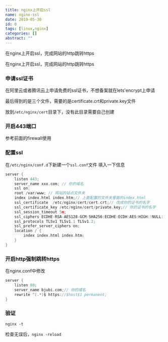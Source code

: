 ```yaml
---
title: nginx上开启ssl
name: nginx-ssl
date: 2019-05-30
id: 0
tags: [linux,nginx]
categories: []
abstract: ""
---
```



在nginx上开启ssl，完成网站的http跳转https


<!--more-->


在nginx上开启ssl，完成网站的http跳转https

<!--more-->

### 申请ssl证书

在阿里云或者腾讯云上申请免费的ssl证书，不想备案就在lets'encrypt上申请

最后得到的是三个文件，需要的是certificate.crt和private.key文件

放到`/etc/nginx/cert`目录下，没有此目录需要自己创建

### 开启443端口

参考前面的firewall使用

### 配置ssl

在`/etc/nginx/conf.d`下新建一个`ssl.conf`文件
填入一下信息

```c
server {
    listen 443;
    server_name xxx.com; // 你的域名
    ssl on;
    root /var/www; // 网站的站点文件夹
    index index.html index.htm;// 上面配置的文件夹里面的index.html
    ssl_certificate  /etc/nginx/cert/cert.crt;// 改成你的证书的名字
    ssl_certificate_key /etc/nginx/cert/private.key;// 你的证书的名字
    ssl_session_timeout 5m;
    ssl_ciphers ECDHE-RSA-AES128-GCM-SHA256:ECDHE:ECDH:AES:HIGH:!NULL:!aNULL:!MD5:!ADH:!RC4;
    ssl_protocols TLSv1 TLSv1.1 TLSv1.2;
    ssl_prefer_server_ciphers on;
    location / {
        index index.html index.htm;
    }
}
```

### 开启http强制跳转https

在nginx.conf中修改

```c
server {
    listen 80;
    server_name bjubi.com;// 你的域名
    rewrite ^(.*)$ https://$host$1 permanent;
}
```

### 验证

`nginx -t`

检查无误后，`nginx -reload`

